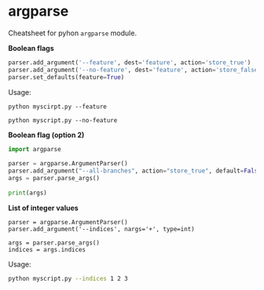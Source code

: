 # argparse

Cheatsheet for pyhon `argparse` module.

**Boolean flags**

```python
parser.add_argument('--feature', dest='feature', action='store_true')
parser.add_argument('--no-feature', dest='feature', action='store_false')
parser.set_defaults(feature=True)
```

Usage:
```
python myscirpt.py --feature

python myscript.py --no-feature
```

**Boolean flag (option 2)**

```python
import argparse                                                          
                                                                         
parser = argparse.ArgumentParser()                                       
parser.add_argument("--all-branches", action="store_true", default=False)
args = parser.parse_args()                                               
                                                                         
print(args)                                                              
```

**List of integer values**

```
parser = argparse.ArgumentParser()
parser.add_argument('--indices', nargs='+', type=int)

args = parser.parse_args()
indices = args.indices
```

Usage:

```bash
python myscript.py --indices 1 2 3
```
